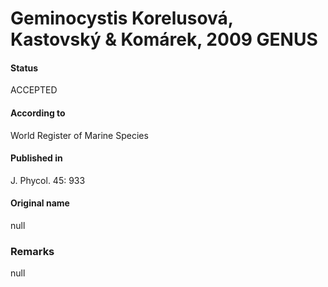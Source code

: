 Geminocystis Korelusová, Kastovský & Komárek, 2009 GENUS
=======

#### Status
ACCEPTED

#### According to
World Register of Marine Species

#### Published in
J. Phycol. 45: 933

#### Original name
null

### Remarks
null